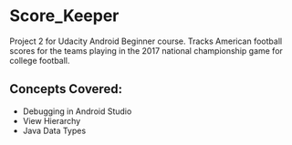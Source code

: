 # Score_Keeper
Project 2 for Udacity Android Beginner course. Tracks American football scores for the teams playing in the 2017
national championship game for college football. 

## Concepts Covered:
* Debugging in Android Studio
* View Hierarchy
* Java Data Types
